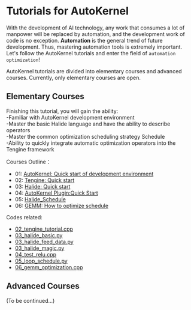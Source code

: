 # Tutorials for AutoKernel  
    
With the development of AI technology, any work that consumes a lot of manpower will be replaced by automation, and the development work of code is no exception. **Automation** is the general trend of future development. Thus, mastering automation tools is extremely important. Let's follow the AutoKernel tutorials and enter the field of `automation optimization`!

AutoKernel tutorials are divided into elementary courses and advanced courses. Currently, only elementary courses are open.      

## Elementary Courses
Finishing this tutorial, you will gain the ability:     
-Familiar with AutoKernel development environment   
-Master the basic Halide language and have the ability to describe operators    
-Master the common optimization scheduling strategy Schedule    
-Ability to quickly integrate automatic optimization operators into the Tengine framework    


Courses Outline：
- 01: [AutoKernel: Quick start of development environment](01_AutoKernel开发环境快速入门.md)
- 02: [Tengine: Quick start](02_Tengine快速入门.md)
- 03: [Halide: Quick start](03_Halide初体验.md)
- 04: [AutoKernel Plugin:Quick Start](04_AutoKernel插件指南.md)
- 05: [Halide_Schedule](05_Halide调度策略Schedule.md)
- 06: [GEMM: How to optimize schedule](06_GEMM调度策略优化指南.md)

  
Codes related:
- [02_tengine_tutorial.cpp](data/02_tengine_tutorial.cpp)
- [03_halide_basic.py](data/03_halide_basic.py)
- [03_halide_feed_data.py](data/03_halide_feed_data.py)
- [03_halide_magic.py](data/03_halide_magic.py)
- [04_test_relu.cpp](data/04_test_relu.cpp)
- [05_loop_schedule.py](data/05_loop_schedule.py)
- [06_gemm_optimization.cpp](data/06_gemm_optimization.cpp)

## Advanced Courses
  (To be continued...)
